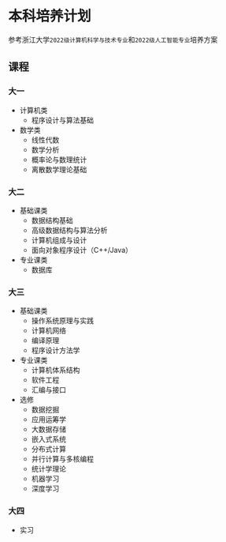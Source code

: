 # 本科培养计划
参考浙江大学`2022级计算机科学与技术专业`和`2022级人工智能专业`培养方案

## 课程
### 大一
- 计算机类
  - 程序设计与算法基础
- 数学类
  - 线性代数
  - 数学分析
  - 概率论与数理统计
  - 离散数学理论基础

### 大二
- 基础课类
  - 数据结构基础
  - 高级数据结构与算法分析
  - 计算机组成与设计
  - 面向对象程序设计（C++/Java）
- 专业课类
  - 数据库

### 大三
- 基础课类
  - 操作系统原理与实践
  - 计算机网络
  - 编译原理
  - 程序设计方法学
- 专业课类
  - 计算机体系结构
  - 软件工程
  - 汇编与接口
- 选修
  - 数据挖掘
  - 应用运筹学
  - 大数据存储
  - 嵌入式系统
  - 分布式计算
  - 并行计算与多核编程
  - 统计学理论
  - 机器学习
  - 深度学习

### 大四
- 实习